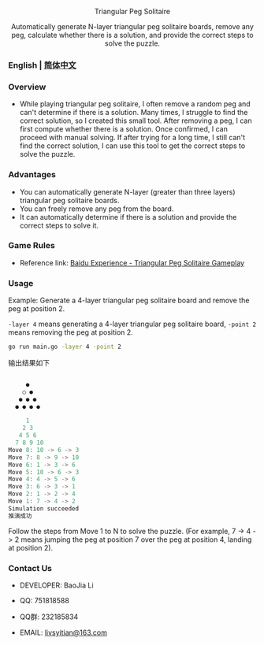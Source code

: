 <p align="center">Triangular Peg Solitaire</p>
<p align="center">Automatically generate N-layer triangular peg solitaire boards, remove any peg, calculate whether there is a solution, and provide the correct steps to solve the puzzle.</p>

### English | [简体中文](./README.md)

### Overview
- While playing triangular peg solitaire, I often remove a random peg and can't determine if there is a solution. Many times, I struggle to find the correct solution, so I created this small tool.
  After removing a peg, I can first compute whether there is a solution. Once confirmed, I can proceed with manual solving. If after trying for a long time, I still can't find the correct solution, I can use this tool to get the correct steps to solve the puzzle.

### Advantages

- You can automatically generate N-layer (greater than three layers) triangular peg solitaire boards.
- You can freely remove any peg from the board.
- It can automatically determine if there is a solution and provide the correct steps to solve it.

### Game Rules

- Reference link: [Baidu Experience - Triangular Peg Solitaire Gameplay](https://jingyan.baidu.com/article/ac6a9a5eb092ff6b643eac77.html)

### Usage

Example: Generate a 4-layer triangular peg solitaire board and remove the peg at position 2.

`-layer 4` means generating a 4-layer triangular peg solitaire board, `-point 2` means removing the peg at position 2.

```bash
go run main.go -layer 4 -point 2

```


输出结果如下
```go

     ●
    ○ ●
   ● ● ●
  ● ● ● ●

     1
    2 3
   4 5 6
  7 8 9 10
Move 8: 10 -> 6 -> 3
Move 7: 8 -> 9 -> 10
Move 6: 1 -> 3 -> 6
Move 5: 10 -> 6 -> 3
Move 4: 4 -> 5 -> 6
Move 3: 6 -> 3 -> 1
Move 2: 1 -> 2 -> 4
Move 1: 7 -> 4 -> 2
Simulation succeeded
推演成功

```

Follow the steps from Move 1 to N to solve the puzzle. (For example, 7 -> 4 -> 2 means jumping the peg at position 7 over the peg at position 4, landing at position 2).

### Contact Us

- DEVELOPER: BaoJia Li

- QQ: 751818588

- QQ群: 232185834

- EMAIL: livsyitian@163.com
